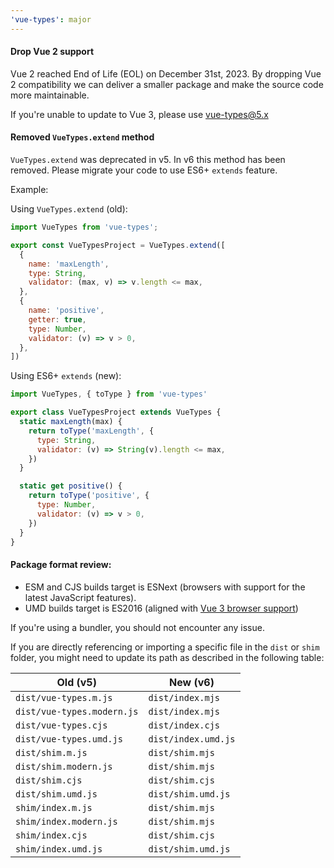 ```yaml
---
'vue-types': major
---
```


#### Drop Vue 2 support

Vue 2 reached End of Life (EOL) on December 31st, 2023. By dropping Vue 2 compatibility we can deliver a smaller package and make the source code more maintainable.

If you're unable to update to Vue 3, please use vue-types@5.x

#### Removed `VueTypes.extend` method

`VueTypes.extend` was deprecated in v5. In v6 this method has been removed. Please migrate your code to use ES6+ `extends` feature.

Example:

Using `VueTypes.extend` (old):

```js
import VueTypes from 'vue-types';

export const VueTypesProject = VueTypes.extend([
  {
    name: 'maxLength',
    type: String,
    validator: (max, v) => v.length <= max,
  },
  {
    name: 'positive',
    getter: true,
    type: Number,
    validator: (v) => v > 0,
  },
])
```

Using ES6+ `extends` (new):

```js
import VueTypes, { toType } from 'vue-types'

export class VueTypesProject extends VueTypes {
  static maxLength(max) {
    return toType('maxLength', {
      type: String,
      validator: (v) => String(v).length <= max,
    })
  }

  static get positive() {
    return toType('positive', {
      type: Number,
      validator: (v) => v > 0,
    })
  }
}
```

#### Package format review:

* ESM and CJS builds target is ESNext (browsers with support for the latest JavaScript features).
* UMD builds target is ES2016 (aligned with [Vue 3 browser support](https://vuejs.org/about/faq#what-browsers-does-vue-support))

If you're using a bundler, you should not encounter any issue.

If you are directly referencing or importing a specific file in the `dist` or `shim` folder, you might need to update its path as described in the following table:

| Old (v5)                   | New (v6)            |
| -------------------------- | ------------------- |
| `dist/vue-types.m.js`      | `dist/index.mjs`    |
| `dist/vue-types.modern.js` | `dist/index.mjs`    |
| `dist/vue-types.cjs`       | `dist/index.cjs`    |
| `dist/vue-types.umd.js`    | `dist/index.umd.js` |
| `dist/shim.m.js`           | `dist/shim.mjs`     |
| `dist/shim.modern.js`      | `dist/shim.mjs`     |
| `dist/shim.cjs`            | `dist/shim.cjs`     |
| `dist/shim.umd.js`         | `dist/shim.umd.js`  |
| `shim/index.m.js`          | `dist/shim.mjs`     |
| `shim/index.modern.js`     | `dist/shim.mjs`     |
| `shim/index.cjs`           | `dist/shim.cjs`     |
| `shim/index.umd.js`        | `dist/shim.umd.js`  |
